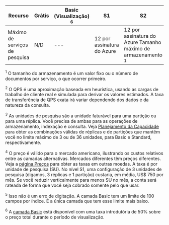Recurso|Grátis|Basic (Visualização) <sup>6</sup>|S1|S2
---|---|---|---|----
Máximo de serviços de pesquisa|N/D|---|12 por assinatura do Azure |12 por assinatura do Azure Tamanho máximo de armazenamento <sup>1</sup>|50 MB ou 10.000 documentos|2 GB por serviço|25 GB por partição ou 300 GB de documentos por serviço|100 GB por partição ou 1,2 TB por serviço Máximo de documentos hospedados|Total de 10.000|1 milhão por serviço|15 milhões por partição (até 180 milhões de documentos por serviço)|60 milhões por partição (até 720 milhões de documentos por serviço) Máximo de índices|3|5|50|200 Máximo de índices|3|5|50|200 Máximo de fontes de dados do indexador|3|5|50|200 Índice: máximo de campos por índice|1000|100 <sup>5</sup>|1000|1000 Índice: máximo de perfis de pontuação por índice|16|16|16|16 Índice: máximo de funções por perfil|8|8|8|8 Indexadores: carga máxima de indexação por invocação|10.000 documentos|Limitado somente pelo número máximo de documentos|Limitado somente pelo número máximo de documentos|Limitado somente pelo número máximo de documentos Indexadores: tempo máximo de execução|3 minutos|24 horas|24 horas|24 horas Consultas por segundo (QPS) <sup>2</sup>|N/D|~3 por réplica|~15 por réplica|~60 por réplica Expansão: máximo de unidades de pesquisa (SU) <sup>3</sup>|N/D|Até três unidades (3 réplicas e 1 partição)|36 unidades|36 unidades Preços <sup>4</sup>|N/D|US$ 75 por SU por mês|US$ 250 por SU por mês|US$ 1000 por SU por mês

<sup>1</sup> O tamanho do armazenamento é um valor fixo ou o número de documentos por serviço, o que ocorrer primeiro.

<sup>2</sup> O QPS é uma aproximação baseada em heurística, usando as cargas de trabalho de cliente real e simulada para derivar os valores estimados. A taxa de transferência de QPS exata irá variar dependendo dos dados e da natureza da consulta.

<sup>3</sup> As unidades de pesquisa são a unidade faturável para uma partição ou para uma réplica. Você precisa de ambas para as operações de armazenamento, indexação e consulta. Veja [Planejamento da Capacidade](../articles/search/search-capacity-planning.md) para obter as combinações válidas de réplicas e de partições que mantêm você no limite máximo de 3 ou de 36 unidades, para Basic e Standard, respectivamente.

<sup>4</sup> O preço é válido para o mercado americano, ilustrando os custos relativos entre as camadas alternativas. Mercados diferentes têm preços diferentes. Veja a [página Preços](https://azure.microsoft.com/pricing/details/search/) para obter as taxas em outras moedas. A taxa é por unidade de pesquisa (SU). No nível S1, uma configuração de 3 unidades de pesquisa (digamos, 3 réplicas e 1 partição) custaria, em média, US$ 750 por mês. Se você reduzir verticalmente para menos SU no mês, a conta será rateada de forma que você seja cobrado somente pelo que usar.

<sup>5</sup> Isso não é um erro de digitação. A camada Basic tem um limite de 100 campos por índice. É a única camada que tem esse limite mais baixo.

<sup>6</sup> A [camada Basic](http://aka.ms/azuresearchbasic) está disponível com uma taxa introdutória de 50% sobre o preço total durante o período de visualização.

<!---HONumber=AcomDC_0302_2016-->